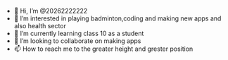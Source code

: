 - 👋 Hi, I’m @20262222222
- 👀 I’m interested in playing badminton,coding and making new apps and also health sector
- 🌱 I’m currently learning class 10 as a student 
- 💞️ I’m looking to collaborate on making apps 
- 📫 How to reach me to the greater height and grester position

<!---
20262222222/20262222222 is a ✨ special ✨ repository because its `README.md` (this file) appears on your GitHub profile.
You can click the Preview link to take a look at your changes.
--->
